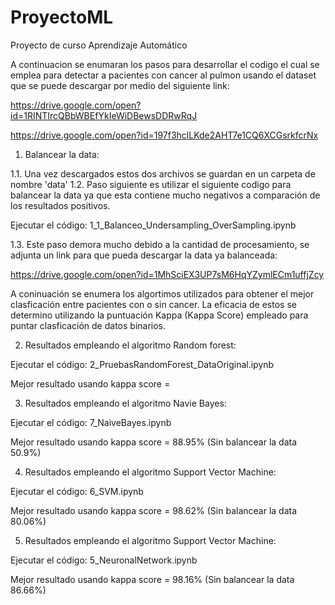 # ProyectoML
Proyecto de curso Aprendizaje Automático

A continuacion se enumaran los pasos para desarrollar el codigo el cual se emplea para detectar a pacientes con cancer al pulmon usando el dataset que se puede descargar por medio del siguiente link:

https://drive.google.com/open?id=1RINTIrcQBbWBEfYkIeWiDBewsDDRwRqJ

https://drive.google.com/open?id=197f3hclLKde2AHT7e1CQ6XCGsrkfcrNx

1. Balancear la data:

1.1. Una vez descargados estos dos archivos se guardan en un carpeta de nombre 'data'
1.2. Paso siguiente es utilizar el siguiente codigo para balancear la data ya que esta contiene mucho negativos a comparación de los resultados positivos.  

Ejecutar el código: 1_1_Balanceo_Undersampling_OverSampling.ipynb

1.3. Este paso demora mucho debido a la cantidad de procesamiento, se adjunta un link para que pueda descargar la data ya balanceada:

https://drive.google.com/open?id=1MhSciEX3UP7sM6HqYZymlECm1uffjZcy

A coninuación se enumera los algortimos utilizados para obtener el mejor clasficación entre pacientes con o sin cancer. La eficacia de estos se determino utilizando la puntuación Kappa (Kappa Score) empleado para puntar clasficación de datos binarios.

2. Resultados empleando el algoritmo Random forest:

Ejecutar el código: 2_PruebasRandomForest_DataOriginal.ipynb

Mejor resultado usando kappa score = 

3. Resultados empleando el algoritmo Navie Bayes:

Ejecutar el código: 7_NaiveBayes.ipynb

Mejor resultado usando kappa score = 88.95% (Sin balancear la data 50.9%)

4. Resultados empleando el algoritmo Support Vector Machine:

Ejecutar el código: 6_SVM.ipynb

Mejor resultado usando kappa score = 98.62% (Sin balancear la data 80.06%)

5. Resultados empleando el algoritmo Support Vector Machine:

Ejecutar el código: 5_NeuronalNetwork.ipynb

Mejor resultado usando kappa score = 98.16% (Sin balancear la data 86.66%)

